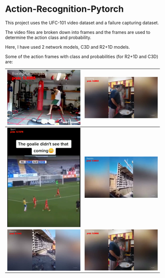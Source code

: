 # Action-Recognition-Pytorch
This project uses the UFC-101 video dataset and a failure capturing dataset.

The video files are broken down into frames and the frames are used to determine the action class and probability.

Here, I have used 2 network models, C3D and R2+1D models.

Some of the action frames with class and probabilities (for R2+1D and C3D) are:

 | ![punch](https://github.com/delzadbamji/Action-Recognition-Pytorch/blob/main/show_action_label_punching.png) | ![R2 cooking](https://github.com/delzadbamji/Action-Recognition-Pytorch/blob/main/snapshot_cooking_R2.png) |
 | ----------------------------------------| ---------------------------------|
| ![sports](https://github.com/delzadbamji/Action-Recognition-Pytorch/blob/main/snapshot_sports.png)| ![sports](https://github.com/delzadbamji/Action-Recognition-Pytorch/blob/main/snapshot_repairs_R2.png)|
| ![sports](https://github.com/delzadbamji/Action-Recognition-Pytorch/blob/main/snapshot_repairs.png) | ![cooking](https://github.com/delzadbamji/Action-Recognition-Pytorch/blob/main/snapshot_cooking.png) |
